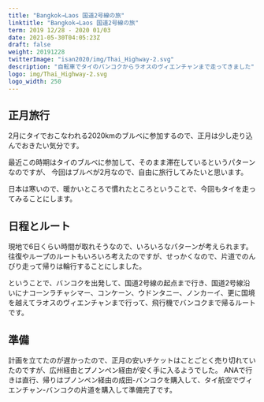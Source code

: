 ```yaml
---
title: "Bangkok→Laos 国道2号線の旅"
linktitle: "Bangkok→Laos 国道2号線の旅"
term: 2019 12/28 - 2020 01/03
date: 2021-05-30T04:05:23Z
draft: false
weight: 20191228
twitterImage: "isan2020/img/Thai_Highway-2.svg"
description: "自転車でタイのバンコクからラオスのヴィエンチャンまで走ってきました"
logo: img/Thai_Highway-2.svg
logo_width: 250
---
```

## 正月旅行

2月にタイでおこなわれる2020kmのブルベに参加するので、正月は少し走り込んでおきたい気分です。

最近この時期はタイのブルベに参加して、そのまま滞在しているというパターンなのですが、
今回はブルベが2月なので、自由に旅行してみたいと思います。

日本は寒いので、暖かいところで慣れたところということで、今回もタイを走ってみることにします。

## 日程とルート

現地で6日くらい時間が取れそうなので、いろいろなパターンが考えられます。
往復やループのルートもいろいろ考えたのですが、せっかくなので、片道でのんびり走って帰りは輪行することにしました。

ということで、バンコクを出発して、国道2号線の起点まで行き、国道2号線沿いにナコーンラチャシマー、コンケーン、ウドンタニー、ノンカーイ、更に国境を越えてラオスのヴィエンチャンまで行って、飛行機でバンコクまで帰るルートです。

## 準備

計画を立てたのが遅かったので、正月の安いチケットはことごとく売り切れていたのですが、広州経由とプノンペン経由が安く手に入るようでした。
ANAで行きは直行、帰りはプノンペン経由の成田-バンコクを購入して、タイ航空でヴィエンチャン-バンコクの片道を購入して準備完了です。
